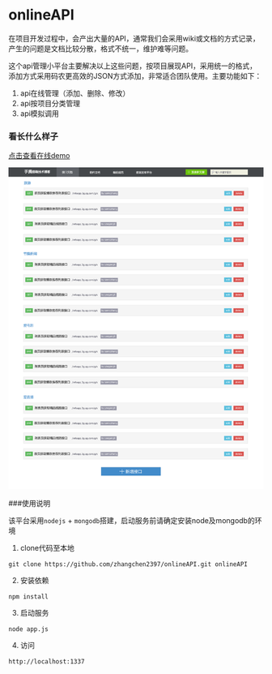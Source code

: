 onlineAPI
======

在项目开发过程中，会产出大量的API，通常我们会采用wiki或文档的方式记录，产生的问题是文档比较分散，格式不统一，维护难等问题。

这个api管理小平台主要解决以上这些问题，按项目展现API，采用统一的格式，添加方式采用码农更高效的JSON方式添加，非常适合团队使用。主要功能如下：

1. api在线管理（添加、删除、修改）
2. api按项目分类管理
3. api模拟调用

### 看长什么样子

[点击查看在线demo](http://api.kf0309.3g.qq.com)

![api demo](https://raw.githubusercontent.com/zhangchen2397/doc/master/zc/onlineAPI/API_index.fw.png)

###使用说明

该平台采用`nodejs` + `mongodb`搭建，启动服务前请确定安装node及mongodb的环境

1. clone代码至本地

```
git clone https://github.com/zhangchen2397/onlineAPI.git onlineAPI
```

2. 安装依赖

```
npm install
```

3. 启动服务

```
node app.js
```

4. 访问

```
http://localhost:1337
```

